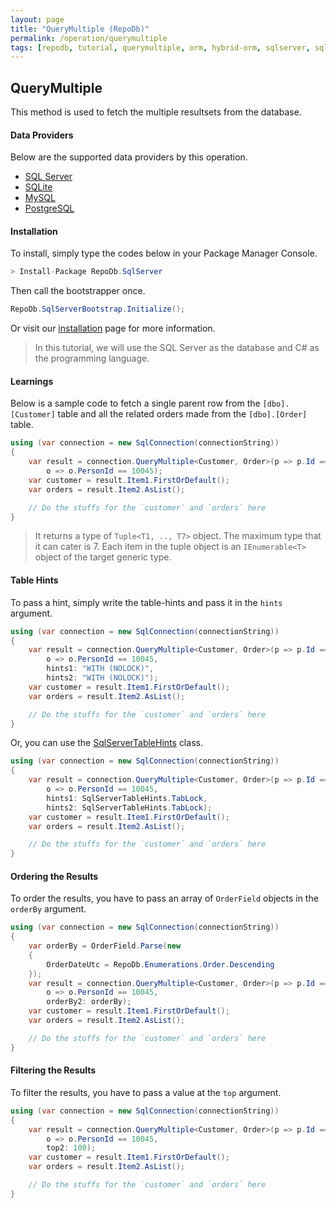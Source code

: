 ```yaml
---
layout: page
title: "QueryMultiple (RepoDb)"
permalink: /operation/querymultiple
tags: [repodb, tutorial, querymultiple, orm, hybrid-orm, sqlserver, sqlite, mysql, postgresql]
---
```


## QueryMultiple

This method is used to fetch the multiple resultsets from the database.

#### Data Providers

Below are the supported data providers by this operation.

- [SQL Server](https://www.nuget.org/packages/RepoDb.SqlServer)
- [SQLite](https://www.nuget.org/packages/RepoDb.SqLite)
- [MySQL](https://www.nuget.org/packages/RepoDb.MySql)
- [PostgreSQL](https://www.nuget.org/packages/RepoDb.PostgreSql)

#### Installation

To install, simply type the codes below in your Package Manager Console.

```csharp
> Install-Package RepoDb.SqlServer
```

Then call the bootstrapper once.

```csharp
RepoDb.SqlServerBootstrap.Initialize();
```

Or visit our [installation](/tutorials/installation) page for more information.

> In this tutorial, we will use the SQL Server as the database and C# as the programming language.

#### Learnings

Below is a sample code to fetch a single parent row from the `[dbo].[Customer]` table and all the related orders made from the `[dbo].[Order]` table.

```csharp
using (var connection = new SqlConnection(connectionString))
{
	var result = connection.QueryMultiple<Customer, Order>(p => p.Id == 10045,
		o => o.PersonId == 10045);
	var customer = result.Item1.FirstOrDefault();
	var orders = result.Item2.AsList();

	// Do the stuffs for the `customer` and `orders` here
}
```

> It returns a type of `Tuple<T1, .., T7>` object. The maximum type that it can cater is 7. Each item in the tuple object is an `IEnumerable<T>` object of the target generic type.

#### Table Hints

To pass a hint, simply write the table-hints and pass it in the `hints` argument.

```csharp
using (var connection = new SqlConnection(connectionString))
{
	var result = connection.QueryMultiple<Customer, Order>(p => p.Id == 10045,
		o => o.PersonId == 10045,
		hints1: "WITH (NOLOCK)",
		hints2: "WITH (NOLOCK)");
	var customer = result.Item1.FirstOrDefault();
	var orders = result.Item2.AsList();

	// Do the stuffs for the `customer` and `orders` here
}
```

Or, you can use the [SqlServerTableHints](/class/sqlservertablehints) class.

```csharp
using (var connection = new SqlConnection(connectionString))
{
	var result = connection.QueryMultiple<Customer, Order>(p => p.Id == 10045,
		o => o.PersonId == 10045,
		hints1: SqlServerTableHints.TabLock,
		hints2: SqlServerTableHints.TabLock);
	var customer = result.Item1.FirstOrDefault();
	var orders = result.Item2.AsList();

	// Do the stuffs for the `customer` and `orders` here
}
```

#### Ordering the Results

To order the results, you have to pass an array of `OrderField` objects in the `orderBy` argument.

```csharp
using (var connection = new SqlConnection(connectionString))
{
	var orderBy = OrderField.Parse(new
	{
		OrderDateUtc = RepoDb.Enumerations.Order.Descending
	});
	var result = connection.QueryMultiple<Customer, Order>(p => p.Id == 10045,
		o => o.PersonId == 10045,
		orderBy2: orderBy);
	var customer = result.Item1.FirstOrDefault();
	var orders = result.Item2.AsList();

	// Do the stuffs for the `customer` and `orders` here
}
```

#### Filtering the Results

To filter the results, you have to pass a value at the `top` argument.

```csharp
using (var connection = new SqlConnection(connectionString))
{
	var result = connection.QueryMultiple<Customer, Order>(p => p.Id == 10045,
		o => o.PersonId == 10045,
		top2: 100);
	var customer = result.Item1.FirstOrDefault();
	var orders = result.Item2.AsList();

	// Do the stuffs for the `customer` and `orders` here
}
```
